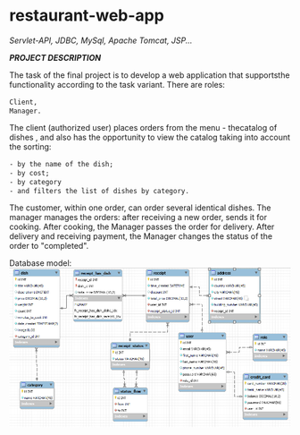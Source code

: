 # restaurant-web-app
_Servlet-API, JDBC, MySql, Apache Tomcat, JSP..._

***PROJECT DESCRIPTION***

The task of the final project is to develop a web application
that supportsthe functionality according to the task variant.
There are roles:
```
Client,
Manager.
```
 The client (authorized user) places orders from the menu - thecatalog of dishes
, and also has the opportunity to view the catalog taking into account the sorting:
```
- by the name of the dish;
- by cost;
- by category
- and filters the list of dishes by category.
```
 The customer,
within one order, can order several identical dishes.
The manager manages the orders: after receiving a new order,
sends it for cooking.
After cooking, the Manager passes the order for delivery.
After delivery and receiving payment,
the Manager changes the status of the order to "completed".

Database model:
![img.png](img.png)
